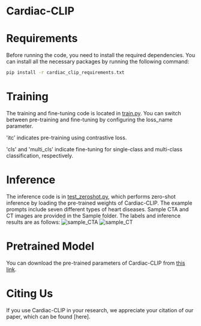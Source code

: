# Cardiac-CLIP

# Requirements
Before running the code, you need to install the required dependencies. You can install all the necessary packages by running the following command:

```bash
pip install -r cardiac_clip_requirements.txt
```

# Training
The training and fine-tuning code is located in [train.py](Cardiac_CLIP/train.py). You can switch between pre-training and fine-tuning by configuring the loss_name parameter.

'itc' indicates pre-training using contrastive loss.

'cls' and 'multi_cls' indicate fine-tuning for single-class and multi-class classification, respectively.

# Inference
The inference code is in [test_zeroshot.py](Cardiac_CLIP/test_zeroshot.py), which performs zero-shot inference by loading the pre-trained weights of Cardiac-CLIP. The example prompts include seven different types of heart diseases. Sample CTA and CT images are provided in the Sample folder. The labels and inference results are as follows:
![sample_CTA](https://github.com/user-attachments/assets/9f1ccd2d-6e48-48c3-b626-80a05dcacad7)
![sample_CT](https://github.com/user-attachments/assets/b8532d2d-249b-44fd-989b-acead8093f12)


# Pretrained Model
You can download the pre-trained parameters of Cardiac-CLIP from [this link](https://drive.google.com/file/d/1fxvOIYb_xMHYmTlHAvDmcMBPdPn6-uCn/view?usp=drive_link).

# Citing Us
If you use Cardiac-CLIP in your research, we appreciate your citation of our paper, which can be found [here].
